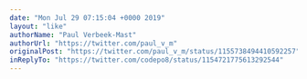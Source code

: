 ```yaml
---
date: "Mon Jul 29 07:15:04 +0000 2019"
layout: "like"
authorName: "Paul Verbeek-Mast"
authorUrl: "https://twitter.com/paul_v_m"
originalPost: "https://twitter.com/paul_v_m/status/1155738494410592257"
inReplyTo: "https://twitter.com/codepo8/status/1154721775613292544"
---
```

